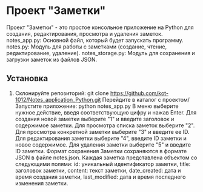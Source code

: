 # Проект "Заметки"
Проект "Заметки" - это простое консольное приложение на Python для создания, редактирования, просмотра и удаления заметок.
notes_app.py: Основной файл, который будет запускать программу.
notes.py: Модуль для работы с заметками (создание, чтение, редактирование, удаление).
notes_storage.py: Модуль для сохранения и загрузки заметок из файлов JSON.
## Установка
1. Склонируйте репозиторий:
git clone https://github.com/kot-1012/Notes_application_Python.git
Перейдите в каталог с проектом/
Запустите приложение:
python notes_app.py
В меню выберите нужное действие, введя соответствующую цифру и нажав Enter.
Для создания новой заметки выберите "1" и введите заголовок и содержимое заметки.
Для просмотра списка заметок выберите "2".
Для просмотра конкретной заметки выберите "3" и введите ее ID.
Для редактирования заметки выберите "4", введите ID заметки и новое содержимое.
Для удаления заметки выберите "5" и введите ID заметки.
Формат сохранения
Заметки сохраняются в формате JSON в файле notes.json. 
Каждая заметка представлена объектом со следующими полями:
id: уникальный идентификатор заметки,
title: заголовок заметки,
content: текст заметки,
date_created: дата и время создания заметки,
last_modified: дата и время последнего изменения заметки.